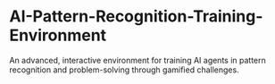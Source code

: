 # AI-Pattern-Recognition-Training-Environment
An advanced, interactive environment for training AI agents in pattern recognition and problem-solving through gamified challenges.
